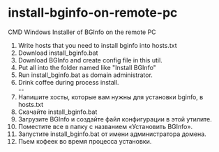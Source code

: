 # install-bginfo-on-remote-pc
CMD Windows Installer of BGInfo on the remote PC
1. Write hosts that you need to install bginfo into hosts.txt  
2. Download install_bginfo.bat  
3. Download BGInfo and create config file in this util.  
4. Put all into the folder named like "Install BGInfo"  
5. Run install_bginfo.bat as domain administrator.  
6. Drink coffee during process install.  
--
1. Напишите хосты, которые вам нужны для установки bginfo, в hosts.txt  
2. Скачайте install_bginfo.bat  
3. Загрузите BGInfo и создайте файл конфигурации в этой утилите.  
4. Поместите все в папку с названием «Установить BGInfo».  
5. Запустите install_bginfo.bat от имени администратора домена.  
6. Пьем кофеек во время процесса установки.  
